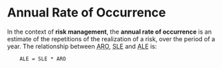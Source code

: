 <!-- -
Title: Annual Rate of Occurrence
Description: Notes and links on Annual Rate of Occurrence
First Published: 2015-09-20
- -->

Annual Rate of Occurrence
========================

In the context of **risk management**, the **annual rate of occurrence** is an 
estimate of the repetitions of the realization of a risk, over the period of a 
year. The relationship between 
<abbr title="Annual Rate of Occurrence">ARO</abbr>, 
<abbr title="Single Loss Expectancy">SLE</abbr> and 
<abbr title="Annual Loss Expectancy">ALE</abbr> is:

        ALE = SLE * ARO


